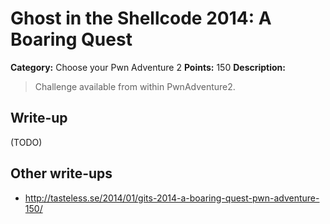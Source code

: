 # Ghost in the Shellcode 2014: A Boaring Quest

**Category:** Choose your Pwn Adventure 2
**Points:** 150
**Description:**

> Challenge available from within PwnAdventure2.

## Write-up

(TODO)

## Other write-ups

* <http://tasteless.se/2014/01/gits-2014-a-boaring-quest-pwn-adventure-150/>
